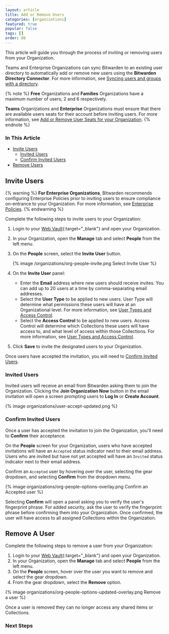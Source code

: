 ```yaml
---
layout: article
title: Add or Remove Users
categories: [organizations]
featured: true
popular: false
tags: []
order: 08
---
```

This article will guide you through the process of inviting or removing users from your Organization.

Teams and Enterprise Organizations can sync Bitwarden to an existing user directory to automatically add or remove new users using the **Bitwarden Directory Connector**. For more information, see [Syncing users and groups with a directory](https://bitwarden.com/help/article/directory-sync/).

{% note %}
**Free** Organizations and **Families** Organizations have a maximum number of users; 2 and 6 respectively.

**Teams** Organizations and **Enterprise** Organizations must ensure that there are available users seats for their account before inviting users. For more information, see [Add or Remove User Seats for your Organization](https://bitwarden.com/help/article/user-seats/).
{% endnote %}

### In This Article
- [Invite Users](#add-users)
  - [Invited Users](#invited-users)
  - [Confirm Invited Users](#confirm-invited-users)
- [Remove Users](#remove-users)

## Invite Users

{% warning %}
**For Enterprise Organizations**, Bitwarden recommends configuring Enterprise Policies prior to inviting users to ensure compliance on-entrance to your Organization. For more information, see [Enterprise Policies](https://bitwarden.com/help/article/policies/).
{% endwarning %}

Complete the following steps to invite users to your Organization:

1. Login to your [Web Vault](https://vault.bitwarden.com){:target="\_blank"} and open your Organization.
2. In your Organization, open the **Manage** tab and select **People** from the left menu.
3. On the **People** screen, select the **Invite User** button.

   {% image /organizations/org-people-invite.png Select Invite User %}
4. On the **Invite User** panel:
   - Enter the **Email** address where new users should receive invites. You can add up to 20 users at a time by comma-separating email addresses.
   - Select the **User Type** to be applied to new users. User Type will determine what permissions these users will have at an Organizational level. For more information, see [User Types and Access Control](https://bitwarden.com/help/article/user-types-access-control/).
   - Select the **Access Control** to be applied to new users. Access Control will determine which Collections these users will have access to, and what level of access within those Collections. For more information, see [User Types and Access Control](https://bitwarden.com/help/article/user-types-access-control/).
5. Click **Save** to invite the designated users to your Organization.

Once users have accepted the invitation, you will need to [Confirm Invited Users](#confirm-invited-users).

### Invited Users

Invited users will receive an email from Bitwarden asking them to join the Organization. Clicking the **Join Organization Now** button in the email invitation will open a screen prompting users to **Log In** or **Create Account**.

{% image organizations/user-accept-updated.png %}

### Confirm Invited Users

Once a user has accepted the invitation to join the Organization, you'll need to **Confirm** their acceptance.

On the **People** screen for your Organization, users who have accepted invitations will have an `Accepted` status indicator next to their email address. Users who are invited but have not yet accepted will have an `Invited` status indicator next to their email address.

Confirm an `Accepted` user by hovering over the user, selecting the gear dropdown, and selecting **Confirm** from the dropdown menu.

{% image organizations/org-people-options-overlay.png Confirm an Accepted user %}

Selecting **Confirm** will open a panel asking you to verify the user's fingerprint phrase. For added security, ask the user to verify the fingerprint phrase before confirming them into your Organization. Once confirmed, the user will have access to all assigned Collections within the Organization.

## Remove A User

Complete the following steps to remove a user from your Organization:

1. Login to your [Web Vault](https://vault.bitwarden.com){:target="\_blank"} and open your Organization.
2. In your Organization, open the **Manage** tab and select **People** from the left menu.
3. On the **People** screen, hover over the user you want to remove and select the gear dropdown.
4. From the gear dropdown, select the **Remove** option.

{% image organizations/org-people-options-updated-overlay.png Remove a user %}

Once a user is removed they can no longer access any shared items or Collections.

### Next Steps

